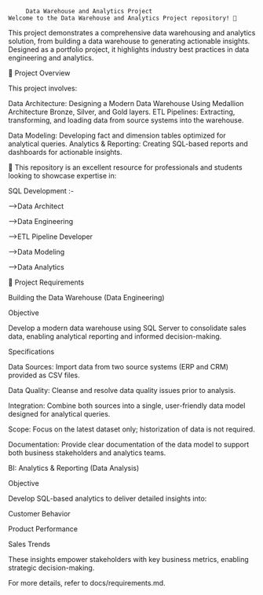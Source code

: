          Data Warehouse and Analytics Project    
    Welcome to the Data Warehouse and Analytics Project repository! 🚀
    
  This project demonstrates a comprehensive data warehousing and analytics solution, from building a data warehouse to generating actionable insights. Designed as a portfolio project, it highlights industry best practices in data engineering and analytics.



📖 Project Overview
         
This project involves:

Data Architecture: Designing a Modern Data Warehouse Using Medallion Architecture Bronze, Silver, and Gold layers.
ETL Pipelines: Extracting, transforming, and loading data from source systems into the warehouse.

Data Modeling: Developing fact and dimension tables optimized for analytical queries.
Analytics & Reporting: Creating SQL-based reports and dashboards for actionable insights.

🎯 This repository is an excellent resource for professionals and students looking to showcase expertise in:

SQL Development :-

-->Data Architect

-->Data Engineering

-->ETL Pipeline Developer

-->Data Modeling

-->Data Analytics

🚀 Project Requirements

Building the Data Warehouse (Data Engineering)

Objective

Develop a modern data warehouse using SQL Server to consolidate sales data, enabling analytical reporting and informed decision-making.


Specifications

Data Sources: Import data from two source systems (ERP and CRM) provided as CSV files.

Data Quality: Cleanse and resolve data quality issues prior to analysis.             

Integration: Combine both sources into a single, user-friendly data model designed for analytical queries.

Scope: Focus on the latest dataset only; historization of data is not required.

Documentation: Provide clear documentation of the data model to support both business stakeholders and analytics teams.

BI: Analytics & Reporting (Data Analysis)

Objective

Develop SQL-based analytics to deliver detailed insights into:

Customer Behavior	

Product Performance

Sales Trends

These insights empower stakeholders with key business metrics, enabling strategic decision-making.

For more details, refer to docs/requirements.md.

